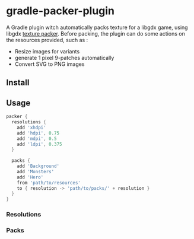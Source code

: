 # gradle-packer-plugin

A Gradle plugin witch automatically packs texture for a libgdx game, using libgdx [texture packer](https://github.com/libgdx/libgdx/wiki/Texture-packer#wiki-NinePatches). Before packing, the plugin can do some actions on the resources provided, such as :

* Resize images for variants
* generate 1 pixel 9-patches automatically
* Convert SVG to PNG images

## Install

## Usage

```groovy
packer {
  resolutions {
    add 'xhdpi'
    add 'hdpi', 0.75
    add 'mdpi', 0.5   
    add 'ldpi', 0.375
  }
  
  packs {
    add 'Background'
    add 'Monsters'
    add 'Hero'
    from 'path/to/resources'
    to { resolution -> 'path/to/packs/' + resolution }
  }
}
```

### Resolutions

### Packs
